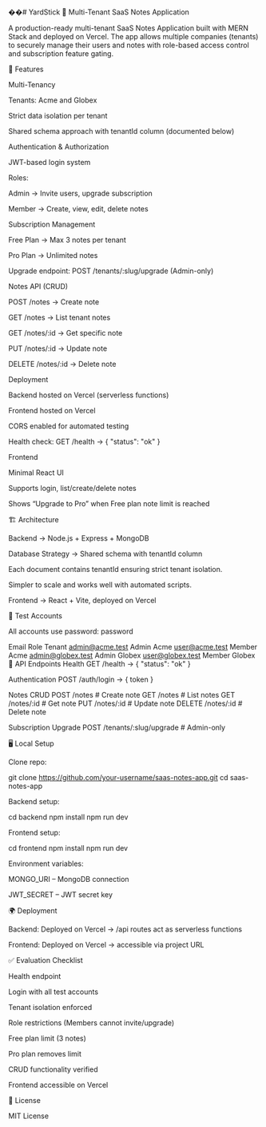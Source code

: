 ��#   Y a r d S t i c k 
 
 📝 Multi-Tenant SaaS Notes Application

A production-ready multi-tenant SaaS Notes Application built with MERN Stack and deployed on Vercel.
The app allows multiple companies (tenants) to securely manage their users and notes with role-based access control and subscription feature gating.

🚀 Features

Multi-Tenancy

Tenants: Acme and Globex

Strict data isolation per tenant

Shared schema approach with tenantId column (documented below)

Authentication & Authorization

JWT-based login system

Roles:

Admin → Invite users, upgrade subscription

Member → Create, view, edit, delete notes

Subscription Management

Free Plan → Max 3 notes per tenant

Pro Plan → Unlimited notes

Upgrade endpoint: POST /tenants/:slug/upgrade (Admin-only)

Notes API (CRUD)

POST /notes → Create note

GET /notes → List tenant notes

GET /notes/:id → Get specific note

PUT /notes/:id → Update note

DELETE /notes/:id → Delete note

Deployment

Backend hosted on Vercel (serverless functions)

Frontend hosted on Vercel

CORS enabled for automated testing

Health check: GET /health → { "status": "ok" }

Frontend

Minimal React UI

Supports login, list/create/delete notes

Shows “Upgrade to Pro” when Free plan note limit is reached

🏗️ Architecture

Backend → Node.js + Express + MongoDB

Database Strategy → Shared schema with tenantId column

Each document contains tenantId ensuring strict tenant isolation.

Simpler to scale and works well with automated scripts.

Frontend → React + Vite, deployed on Vercel

🔑 Test Accounts

All accounts use password: password

Email	Role	Tenant
admin@acme.test
	Admin	Acme
user@acme.test
	Member	Acme
admin@globex.test
	Admin	Globex
user@globex.test
	Member	Globex
📡 API Endpoints
Health
GET /health
→ { "status": "ok" }

Authentication
POST /auth/login
→ { token }

Notes CRUD
POST /notes         # Create note
GET /notes          # List notes
GET /notes/:id      # Get note
PUT /notes/:id      # Update note
DELETE /notes/:id   # Delete note

Subscription Upgrade
POST /tenants/:slug/upgrade   # Admin-only

🖥️ Local Setup

Clone repo:

git clone https://github.com/your-username/saas-notes-app.git
cd saas-notes-app


Backend setup:

cd backend
npm install
npm run dev


Frontend setup:

cd frontend
npm install
npm run dev


Environment variables:

MONGO_URI – MongoDB connection

JWT_SECRET – JWT secret key

🌍 Deployment

Backend: Deployed on Vercel → /api routes act as serverless functions

Frontend: Deployed on Vercel → accessible via project URL

✅ Evaluation Checklist

 Health endpoint

 Login with all test accounts

 Tenant isolation enforced

 Role restrictions (Members cannot invite/upgrade)

 Free plan limit (3 notes)

 Pro plan removes limit

 CRUD functionality verified

 Frontend accessible on Vercel

📜 License

MIT License
